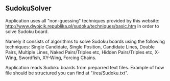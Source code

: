 ## SudokuSolver
Application uses all "non-guessing" techniques provided by this website: http://www.dwojcik.republika.pl/sudoku/techniques/basic.htm
in order to solve Sudoku board. 

Namely it consists of algorithms to solve Sudoku boards using the following techniques: 
Single Candidate, Single Position, Candidate Lines, Double Pairs, Multiple Lines, Naked Pairs/Triples etc, Hidden Pairs/Triples etc, X-Wing, Swordfish, XY-Wing, Forcing Chains.

Application reads Sudoku boards from preparred text files. Example of how file should be structured you can find at "/res/Sudoku.txt".
